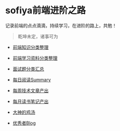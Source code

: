 # sofiya前端进阶之路

记录前端的点点滴滴，持续学习，在进阶的路上，共勉！

> 乾坤未定，诸事可为

- [前端知识分类整理](https://github.com/Sofiya-xuanxuan/blog/tree/master/1-Gather)

- [前端学习资料分类整理](https://github.com/Sofiya-xuanxuan/blog/tree/master/6-LearningMaterials)

- [面试题分类汇总](https://github.com/Sofiya-xuanxuan/blog/tree/master/2-InterviewQuestion)

- [每日阅读Summary](https://github.com/Sofiya-xuanxuan/blog/tree/master/3-Dailyreading)

- [每周技术文章产出](https://github.com/Sofiya-xuanxuan/blog/tree/master/4-WeeklyOutputArticles)

- [每月读书笔记产出](https://github.com/Sofiya-xuanxuan/blog/tree/master/5-ReadNotes)

- [大神的鸡汤](https://github.com/Sofiya-xuanxuan/blog/tree/master/7-EfficientLearning)

- [优秀者Blog](https://github.com/Sofiya-xuanxuan/blog/tree/master/8-ExcellentBlog)

  
  
  ​					







​																